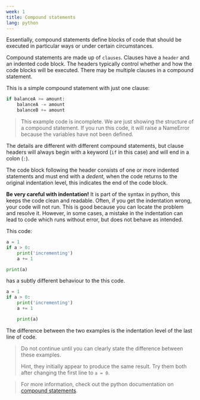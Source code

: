 ```yaml
---
week: 1
title: Compound statements
lang: python
---
```


Essentially, compound statements define blocks of code that should be executed in particular ways or under certain circumstances.

Compound statements are made up of `clauses`.
Clauses have a `header` and an indented code block.
The headers typically control whether and how the code blocks will be executed.
There may be multiple clauses in a compound statement.

This is a simple compound statement with just one clause:

```python
if balanceA >= amount:
    balanceA -= amount
    balanceB += amount
```

> This example code is incomplete.
We are just showing the structure of a compound statement.
If you run this code, it will raise a NameError because the variables have not been defined.

The details are different with different compound statements, but clause headers will always begin with a keyword (`if` in this case) and will end in a colon (`:`).

The code block following the header consists of one or more indented statements and must end with a *dedent*, when the code returns to the original indentation level, this indicates the end of the code block.

**Be very careful with indentation!**
It is part of the syntax in python, this keeps the code clean and readable.
Often, if you get the indentation wrong, your code will not run. 
This is good because you can locate the problem and resolve it.
However, in some cases, a mistake in the indentation can lead to code which runs without error, but does not behave as intended.

This code:

```python
a = 1
if a > 0:
    print('incrementing')
    a += 1

print(a)
```

has a subtly different behaviour to the this code.

```python
a = 1
if a > 0:
    print('incrementing')
    a += 1

    print(a)
```

The difference between the two examples is the indentation level of the last line of code.

> Do not continue until you can clearly state the difference between these examples.
>
> Hint, they initially appear to produce the same result.
> Try them both after changing the first line to `a = 0`.

> For more information, check out the python documentation on [compound statements](https://docs.python.org/3/reference/compound_stmts.html).
